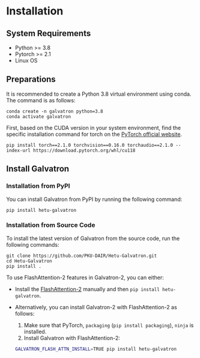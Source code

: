 # Installation

## System Requirements
- Python >= 3.8
- Pytorch >= 2.1
- Linux OS

## Preparations

It is recommended to create a Python 3.8 virtual environment using conda. The command is as follows:
```shell
conda create -n galvatron python=3.8
conda activate galvatron
```

First, based on the CUDA version in your system environment, find the specific installation command for torch on the [PyTorch official website](https://pytorch.org/get-started/previous-versions/).
```shell
pip install torch==2.1.0 torchvision==0.16.0 torchaudio==2.1.0 --index-url https://download.pytorch.org/whl/cu118
```

## Install Galvatron
### Installation from PyPI

You can install Galvatron from PyPI by running the following command:

``` shell
pip install hetu-galvatron
```

### Installation from Source Code

To install the latest version of Galvatron from the source code, run the following commands:

``` shell
git clone https://github.com/PKU-DAIR/Hetu-Galvatron.git
cd Hetu-Galvatron
pip install .
```

To use FlashAttention-2 features in Galvatron-2, you can either:
- Install the [FlashAttention-2](https://github.com/Dao-AILab/flash-attention) manually and then ```pip install hetu-galvatron```.
- Alternatively, you can install Galvatron-2 with FlashAttention-2 as follows:

    1. Make sure that PyTorch, `packaging` (`pip install packaging`), `ninja` is installed.
    2. Install Galvatron with FlashAttention-2:
    ```sh
    GALVATRON_FLASH_ATTN_INSTALL=TRUE pip install hetu-galvatron
    ```
